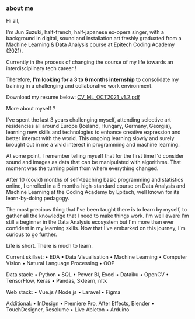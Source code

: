 ### about me

Hi all,

I'm Jun Suzuki, half-french, half-japanese ex-opera singer,
with a background in digital, sound and installation art
freshly graduated from a Machine Learning & Data Analysis course
at Epitech Coding Academy (2021).

Currently in the process of changing the course of my life towards an interdisciplinary tech career !

Therefore, **I'm looking for a 3 to 6 months internship** to consolidate my training in a challenging and collaborative work environment.

Download my resume below:
[CV_ML_OCT2021_v1.2.pdf](https://github.com/szkjn/resume/files/7368401/CV_ML_OCT2021_v1.2.pdf)

More about myself ?

I've spent the last 3 years challenging myself, attending selective art residencies all around Europe (Iceland, Hungary, Germany, Georgia), learning new skills and technologies to enhance creative expression and better interact with the world. This ongoing learning slowly and surely brought out in me a vivid interest in programming and machine learning.

At some point, I remember telling myself that for the first time I'd consider sound and images as data that can be manipulated with algorithms. That moment was the turning point from where everything changed.

After 10 (covid) months of self-teaching basic programming and statistics online, I enrolled in a 5 months high-standard course on Data Analysis and Machine Learning at the Coding Academy by Epitech, well known for its learn-by-doing pedagogy.

The most precious thing that I've been taught there is to learn by myself, to gather all the knowledge that I need to make things work. I'm well aware I'm still a beginner in the Data Analysis ecosystem but I'm more than ever confident in my learning skills. Now that I've embarked on this journey, I'm curious to go further.

Life is short. There is much to learn.

Current skillset:
• EDA
• Data Visualisation
• Machine Learning
• Computer Vision
• Natural Language Processing
• OOP

Data stack:
• Python
• SQL
• Power BI, Excel
• Dataiku
• OpenCV
• TensorFlow, Keras
• Pandas, Sklearn, nltk

Web stack:
• Vue.js / Node.js
• Laravel
• Figma

Additional:
• InDesign
• Premiere Pro, After Effects, Blender
• TouchDesigner, Resolume
• Live Ableton
• Arduino
